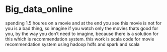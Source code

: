 # Big_data_online

spending 1.5 houres on a movie and at the end you see this movie is not for you is a bad thing, so imagine if you watch only the movies thats good for you, by the way you don’t need to imagine, because there is a solution for this which is recommendation system. 
this work is scala code for movie recommendation system using hadoop hdfs and spark and scala
